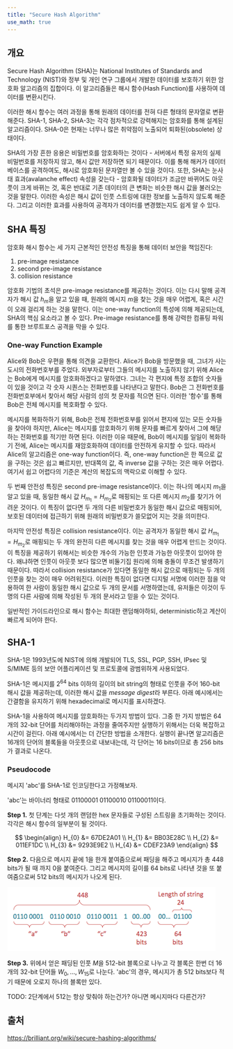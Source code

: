 ```yaml
---
title: "Secure Hash Algorithm"
use_math: true
---
```


## 개요

Secure Hash Algorithm (SHA)는 National Institutes of Standards and Technology (NIST)와 정부 및 개인 연구 그룹에서 개발한 데이터를 보호하기 위한 암호화 알고리즘의 집합이다. 이 알고리즘들은 해시 함수(Hash Function)를 사용하여 데이터를 변환시킨다.

이러한 해시 함수는 여러 과정을 통해 원래의 데이터를 전혀 다른 형태의 문자열로 변환해준다. SHA-1, SHA-2, SHA-3는 각각 점차적으로 강력해지는 암호화를 통해 설계된 알고리즘이다. SHA-0은 현재는 너무나 많은 취약점이 노출되어 퇴화된(obsolete) 상태이다.

SHA의 가장 흔한 응용은 비밀번호를 암호화하는 것이다 - 서버에서 특정 유저의 실제 비밀번호를 저장하지 않고, 해시 값만 저장하면 되기 때문이다. 이를 통해 해커가 데이터베이스를 공격하여도, 해시로 암호화된 문자열만 볼 수 있을 것이다. 또한, SHA는 눈사태 효과(avalanche effect) 속성을 갖는다 - 암호화될 데이터가 조금만 바뀌어도 아웃풋이 크게 바뀌는 것, 혹은 반대로 기존 데이터의 큰 변화는 비슷한 해시 값을 불러오는 것을 말한다. 이러한 속성은 해시 값이 인풋 스트링에 대한 정보를 노출하지 않도록 해준다. 그리고 이러한 효과를 사용하여 공격자가 데이터를 변경했는지도 쉽게 알 수 있다.

## SHA 특징

암호화 해시 함수는 세 가지 근본적인 안전성 특징을 통해 데이터 보안을 책임진다:

1. pre-image resistance
2. second pre-image resistance
3. collision resistance

암호화 기법의 초석은 pre-image resistance를 제공하는 것이다. 이는 다시 말해 공격자가 해시 값 $h_{m}$을 알고 있을 때, 원래의 메시지 $m$을 찾는 것을 매우 어렵게, 혹은 시간이 오래 걸리게 하는 것을 말한다. 이는 one-way function의 특성에 의해 제공되는데, SHA의 핵심 요소라고 볼 수 있다. Pre-image resistance를 통해 강력한 컴퓨팅 파워를 통한 브루트포스 공격을 막을 수 있다.

### One-way Function Example

Alice와 Bob은 우편을 통해 의견을 교환한다. Alice가 Bob을 방문했을 때, 그녀가 사는 도시의 전화번호부를 주었다. 외부자로부터 그들의 메시지를 노출하지 않기 위해 Alice는 Bob에게 메시지를 암호화하겠다고 말하였다. 그녀는 각 편지에 특정 조합의 숫자들이 있을 것이고 각 숫자 시퀀스는 전화번호를 나타낸다고 말한다. Bob은 그 전화번호를 전화번호부에서 찾아서 해당 사람의 성의 첫 문자를 적으면 된다. 이러한 '함수'를 통해 Bob은 전체 메시지를 복호화할 수 있다.

메시지를 복화하하기 위해, Bob은 전체 전화번호부를 읽어서 편지에 있는 모든 숫자들을 찾아야 하지만, Alice는 메시지를 암호화하기 위해 문자를 빠르게 찾아서 그에 해당하는 전화번호를 적기만 하면 된다. 이러한 이유 때문에, Bob이 메시지를 일일이 복화하기 전에, Alice는 메시지를 재암호화하여 데이터를 안전하게 유지할 수 있다. 따라서 Alice의 알고리즘은 one-way function이다. 즉, one-way function은 한 쪽으로 값을 구하는 것은 쉽고 빠르지만, 반대쪽의 값, 즉 inverse 값을 구하는 것은 매우 어렵다. 여기서 쉽고 어렵다의 기준은 계산의 복잡도의 맥락으로 이해할 수 있다.

두 번째 안전성 특징은 second pre-image resistance이다. 이는 하나의 메시지 $m_{1}$을 알고 있을 때, 동일한 해시 값 $H_{m_{1}} = H_{m_{2}}$로 매핑되는 또 다른 메시지 $m_{2}$를 찾기가 어려운 것이다. 이 특징이 없다면 두 개의 다른 비밀번호가 동일한 해시 값으로 매핑되어, 보호된 데이터에 접근하기 위해 원래의 비밀번호가 쓸모없어 지는 것을 의미한다.

마지막 안전성 특징은 collision resistance이다. 이는 공격자가 동일한 해시 값 $H_{m_{1}} = H_{m_{2}}$로 매핑되는 두 개의 완전히 다른 메시지를 찾는 것을 매우 어렵게 만드는 것이다. 이 특징을 제공하기 위해서는 비슷한 개수의 가능한 인풋과 가능한 아웃풋이 있어야 한다. 왜냐하면 인풋이 아웃풋 보다 많으면 비둘기집 원리에 의해 충돌이 무조건 발생하기 때문이다. 따라서 collision resistance가 있다면 동일한 해시 값으로 매핑되는 두 개의 인풋을 찾는 것이 매우 어려워진다. 이러한 특징이 없다면 디지털 서명에 이러한 점을 악용하여 한 사람이 동일한 해시 값으로 두 개의 문서를 서명하였는데, 유저들은 이것이 두 명의 다른 사람에 의해 작성된 두 개의 문서라고 믿을 수 있는 것이다.

일반적인 가이드라인으로 해시 함수는 최대한 랜덤해야하되, deterministic하고 계산이 빠르게 되어야 한다.

## SHA-1

SHA-1은 1993년도에 NIST에 의해 개발되어 TLS, SSL, PGP, SSH, IPsec 및 S/MIME 등의 보안 어플리케이션 및 프로토콜에 광범위하게 사용되었다.

SHA-1은 메시지를 $2^{64}$ bits 이하의 길이의 bit string의 형태로 인풋을 주어 160-bit 해시 값을 제공하는데, 이러한 해시 값을 *message digest*라 부른다. 아래 예시에서는 간결함을 유지하기 위해 hexadecimal로 메시지를 표시하겠다.

SHA-1을 사용하여 메시지를 암호화하는 두가지 방법이 있다. 그중 한 가지 방법은 64개의 32-bit 단어를 처리해야하는 과정을 줄여주지만 실행하기 위해서는 더욱 복잡하고 시간이 걸린다. 아래 예시에서는 더 간단한 방법을 소개한다. 실행이 끝나면 알고리즘은 16개의 단어의 블록들을 아웃풋으로 내보내는데, 각 단어는 16 bits이므로 총 256 bits가 결과로 나온다.

### Pseudocode

메시지 'abc'를 SHA-1로 인코딩한다고 가정해보자.

'abc'는 바이너리 형태로 $01100001\;01100010\;01100011$이다.

**Step 1.** 첫 단계는 다섯 개의 랜덤한 hex 문자들로 구성된 스트링을 초기화하는 것이다. 각각은 해시 함수의 일부분이 될 것이다.

$$
\begin{align}
H_{0} &= 67DE2A01 \\
H_{1} &= BB03E28C \\
H_{2} &= 011EF1DC \\
H_{3} &= 9293E9E2 \\
H_{4} &= CDEF23A9
\end{align}
$$

**Step 2.** 다음으로 메시지 끝에 1을 한개 붙여줌으로써 패딩을 해주고 메시지가 총 448 bits가 될 때 까지 0을 붙여준다. 그리고 메시지의 길이를 64 bits로 나타낸 것을 또 붙여줌으로써 512 bits의 메시지가 나오게 된다.

![sha-1-msg-padding](/assets/img/sha-1-msg-padding.png)

**Step 3.** 위에서 얻은 패딩된 인풋 $M$을 512-bit 블록으로 나누고 각 블록은 한번 더 16개의 32-bit 단어들 $W_{0}, \ldots, W_{15}$로 나눈다. 'abc'의 경우, 메시지가 총 512 bits보다 적기 때문에 오로지 하나의 블록만 있다.

TODO: 2단계에서 512는 항상 맞춰야 하는건가? 아니면 메시지마다 다른건가?

## 출처

<https://brilliant.org/wiki/secure-hashing-algorithms/>
